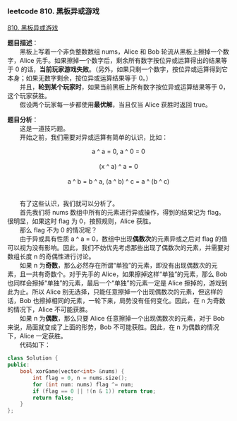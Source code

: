 ### leetcode 810. 黑板异或游戏

[810. 黑板异或游戏](https://leetcode-cn.com/problems/chalkboard-xor-game/)

**题目描述**：<br>
&emsp;&emsp;黑板上写着一个非负整数数组 nums，Alice 和 Bob 轮流从黑板上擦掉一个数字，Alice 先手。如果擦掉一个数字后，剩余所有数字按位异或运算得出的结果等于 0 的话，**当前玩家游戏失败**。（另外，如果只剩一个数字，按位异或运算得到它本身；如果无数字剩余，按位异或运算结果等于 0。）<br>
&emsp;&emsp;并且，**轮到某个玩家时**，如果当前黑板上所有数字按位异或运算结果等于 0，这个玩家获胜。<br>
&emsp;&emsp;假设两个玩家每一步都使用**最优解**，当且仅当 Alice 获胜时返回 true。<br>

**题目分析**：<br>
&emsp;&emsp;这是一道技巧题。<br>
&emsp;&emsp;开始之前，我们需要对异或运算有简单的认识，比如：

<center>a ^ a = 0, a ^ 0 = 0</center><br>
<center>(x ^ a) ^ a = 0</center><br>
<center>a ^ b = b ^ a, (a ^ b) ^ c = a ^ (b ^ c)</center><br>

&emsp;&emsp;有了这些认识，我们就可以分析了。<br>
&emsp;&emsp;首先我们将 nums 数组中所有的元素进行异或操作，得到的结果记为 flag。很明显，如果这时 flag 为 0，按照规则，Alice 获胜。<br>
&emsp;&emsp;那么 flag 不为 0 的情况呢？<br>
&emsp;&emsp;由于异或具有性质 a ^ a = 0，数组中出现**偶数次**的元素异或之后对 flag 的值可以视为没有影响。因此，我们不妨优先考虑那些出现了偶数次的元素，并需要对数组长度 n 的奇偶性进行讨论。<br>
&emsp;&emsp;如果 n 为**奇数**，那么必然存在所谓“单独”的元素，即没有出现偶数次的元素，且一共有奇数个。对于先手的 Alice，如果擦掉这样“单独”的元素，那么 Bob 也同样会擦掉“单独”的元素，最后一个“单独”的元素一定是 Alice 擦掉的，游戏到此为止。所以 Alice 别无选择，只能任意擦掉一个出现偶数次的元素，但这样的话，Bob 也擦掉相同的元素，一轮下来，局势没有任何变化。因此，在 n 为奇数的情况下，Alice 不可能获胜。<br>
&emsp;&emsp;如果 n 为**偶数**，那么只要 Alice 任意擦掉一个出现偶数次的元素，对于 Bob 来说，局面就变成了上面的形势，Bob 不可能获胜。因此，在 n 为偶数的情况下，Alice 一定获胜。<br>
&emsp;&emsp;代码如下：

```c++
class Solution {
public:
    bool xorGame(vector<int> &nums) {
        int flag = 0, n = nums.size();
        for (int num: nums) flag ^= num;
        if (flag == 0 || !(n & 1)) return true;
        return false;
    }
};
```
